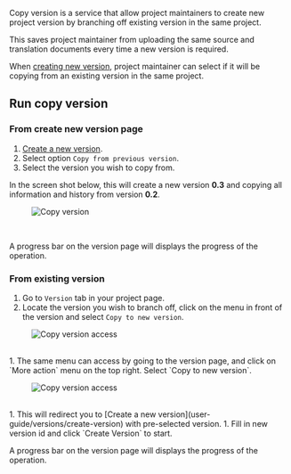 Copy version is a service that allow project maintainers to create new project version by branching off existing version in the same project.

This saves project maintainer from uploading the same source and translation documents every time a new version is required.

When [creating new version](user-guide/versions/create-version), project maintainer can select if it will be copying from an existing version in the same project.

## Run copy version

### From create new version page

1. [Create a new version](user-guide/versions/create-version).
1. Select option `Copy from previous version`.
1. Select the version you wish to copy from.

In the screen shot below, this will create a new version **0.3** and copying all information and history from version **0.2**.

<figure>
<img alt="Copy version" src="images/copy-version.png" />
</figure>
<br/>

A progress bar on the version page will displays the progress of the operation.

### From existing version

1. Go to `Version` tab in your project page.
1. Locate the version you wish to branch off, click on the menu in front of the version and select `Copy to new version`.
<figure>
<img alt="Copy version access" src="images/copy-version-access.png" />
</figure>
<br/>
1. The same menu can access by going to the version page, and click on `More action` menu on the top right. Select `Copy to new version`.
<figure>
<img alt="Copy version access" src="images/copy-version-access2.png" />
</figure>
<br/>
1. This will redirect you to [Create a new version](user-guide/versions/create-version) with pre-selected version.
1. Fill in new version id and click `Create Version` to start.

A progress bar on the version page will displays the progress of the operation.